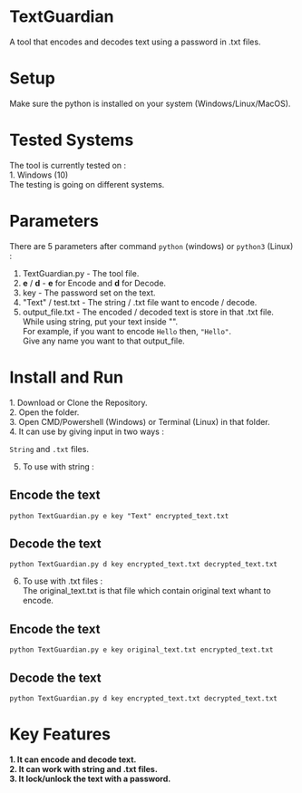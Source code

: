 # TextGuardian
A tool that encodes and decodes text using a password in .txt files.

<h1>Setup</h1>
Make sure the python is installed on your system (Windows/Linux/MacOS).<br>

<h1>Tested Systems</h1>
The tool is currently tested on : <br>
1. Windows (10)<br>
The testing is going on different systems.

# Parameters
There are 5 parameters after command ```python``` (windows) or ```python3``` (Linux) : <br>
1. TextGuardian.py - The tool file.<br>
2. <b>e</b> / <b>d</b> - <b>e</b> for Encode and <b>d</b> for Decode.<br>
3. key - The password set on the text.<br>
4. "Text" / test.txt - The string / .txt file want to encode / decode.<br>
5. output_file.txt - The encoded / decoded text is store in that .txt file.<br>
While using string, put your text inside "".<br>
For example, if you want to encode ```Hello``` then, ```"Hello"```.<br>
Give any name you want to that output_file.<br>

<h1>Install and Run</h1>
1. Download or Clone the Repository.<br>
2. Open the folder.<br>
3. Open CMD/Powershell (Windows) or Terminal (Linux) in that folder.<br>
4. It can use by giving input in two ways : <br>

```String``` and ```.txt``` files.

5. To use with string : <br>
## Encode the text<br>

```
python TextGuardian.py e key "Text" encrypted_text.txt
```
## Decode the text<br>

```
python TextGuardian.py d key encrypted_text.txt decrypted_text.txt
```
6. To use with .txt files : <br>
The original_text.txt is that file which contain original text whant to encode.<br>
## Encode the text<br>

```
python TextGuardian.py e key original_text.txt encrypted_text.txt
```
## Decode the text<br>

```
python TextGuardian.py d key encrypted_text.txt decrypted_text.txt
```

<h1>Key Features</h1>
<b>1. It can encode and decode text.</b><br>
<b>2. It can work with string and .txt files.</b><br>
<b>3. It lock/unlock the text with a password.<br>
